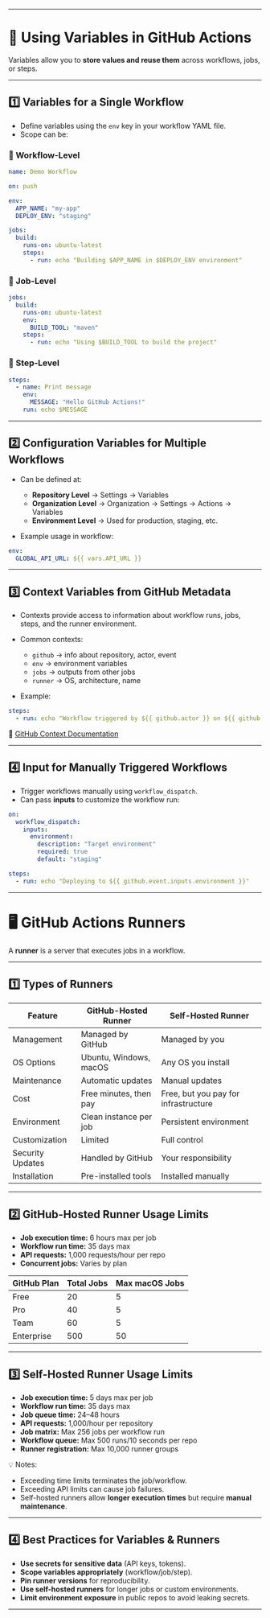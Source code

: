 
---

# 📝 Using Variables in GitHub Actions

Variables allow you to **store values and reuse them** across workflows, jobs, or steps.

---

## 1️⃣ **Variables for a Single Workflow**

* Define variables using the `env` key in your workflow YAML file.
* Scope can be:

### 🔹 Workflow-Level

```yaml
name: Demo Workflow

on: push

env:
  APP_NAME: "my-app"
  DEPLOY_ENV: "staging"

jobs:
  build:
    runs-on: ubuntu-latest
    steps:
      - run: echo "Building $APP_NAME in $DEPLOY_ENV environment"
```

### 🔹 Job-Level

```yaml
jobs:
  build:
    runs-on: ubuntu-latest
    env:
      BUILD_TOOL: "maven"
    steps:
      - run: echo "Using $BUILD_TOOL to build the project"
```

### 🔹 Step-Level

```yaml
steps:
  - name: Print message
    env:
      MESSAGE: "Hello GitHub Actions!"
    run: echo $MESSAGE
```

---

## 2️⃣ **Configuration Variables for Multiple Workflows**

* Can be defined at:

  * **Repository Level** → Settings → Variables
  * **Organization Level** → Organization → Settings → Actions → Variables
  * **Environment Level** → Used for production, staging, etc.
* Example usage in workflow:

```yaml
env:
  GLOBAL_API_URL: ${{ vars.API_URL }}
```

---

## 3️⃣ **Context Variables from GitHub Metadata**

* Contexts provide access to information about workflow runs, jobs, steps, and the runner environment.
* Common contexts:

  * `github` → info about repository, actor, event
  * `env` → environment variables
  * `jobs` → outputs from other jobs
  * `runner` → OS, architecture, name
* Example:

```yaml
steps:
  - run: echo "Workflow triggered by ${{ github.actor }} on ${{ github.repository }}"
```

📖 [GitHub Context Documentation](https://docs.github.com/en/actions/learn-github-actions/contexts#github-context)

---

## 4️⃣ **Input for Manually Triggered Workflows**

* Trigger workflows manually using `workflow_dispatch`.
* Can pass **inputs** to customize the workflow run:

```yaml
on:
  workflow_dispatch:
    inputs:
      environment:
        description: "Target environment"
        required: true
        default: "staging"
```

```yaml
steps:
  - run: echo "Deploying to ${{ github.event.inputs.environment }}"
```

---

# 🖥️ GitHub Actions Runners

A **runner** is a server that executes jobs in a workflow.

---

## 1️⃣ **Types of Runners**

| Feature          | GitHub-Hosted Runner   | Self-Hosted Runner                   |
| ---------------- | ---------------------- | ------------------------------------ |
| Management       | Managed by GitHub      | Managed by you                       |
| OS Options       | Ubuntu, Windows, macOS | Any OS you install                   |
| Maintenance      | Automatic updates      | Manual updates                       |
| Cost             | Free minutes, then pay | Free, but you pay for infrastructure |
| Environment      | Clean instance per job | Persistent environment               |
| Customization    | Limited                | Full control                         |
| Security Updates | Handled by GitHub      | Your responsibility                  |
| Installation     | Pre-installed tools    | Installed manually                   |

---

## 2️⃣ **GitHub-Hosted Runner Usage Limits**

* **Job execution time:** 6 hours max per job
* **Workflow run time:** 35 days max
* **API requests:** 1,000 requests/hour per repo
* **Concurrent jobs:** Varies by plan

| GitHub Plan | Total Jobs | Max macOS Jobs |
| ----------- | ---------- | -------------- |
| Free        | 20         | 5              |
| Pro         | 40         | 5              |
| Team        | 60         | 5              |
| Enterprise  | 500        | 50             |

---

## 3️⃣ **Self-Hosted Runner Usage Limits**

* **Job execution time:** 5 days max per job
* **Workflow run time:** 35 days max
* **Job queue time:** 24–48 hours
* **API requests:** 1,000/hour per repository
* **Job matrix:** Max 256 jobs per workflow run
* **Workflow queue:** Max 500 runs/10 seconds per repo
* **Runner registration:** Max 10,000 runner groups

💡 Notes:

* Exceeding time limits terminates the job/workflow.
* Exceeding API limits can cause job failures.
* Self-hosted runners allow **longer execution times** but require **manual maintenance**.

---

## 4️⃣ **Best Practices for Variables & Runners**

* **Use secrets for sensitive data** (API keys, tokens).
* **Scope variables appropriately** (workflow/job/step).
* **Pin runner versions** for reproducibility.
* **Use self-hosted runners** for longer jobs or custom environments.
* **Limit environment exposure** in public repos to avoid leaking secrets.

---
